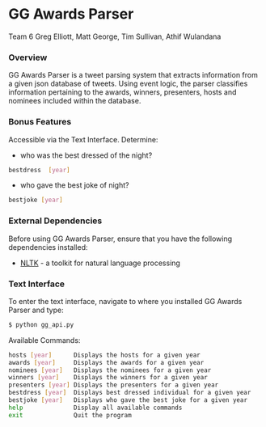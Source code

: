 # GG Awards Parser
Team 6
Greg Elliott, Matt George, Tim Sullivan, Athif Wulandana
### Overview
GG Awards Parser is a tweet parsing system that extracts information from a given json database of tweets. Using event logic, the parser classifies information pertaining to the awards, winners, presenters, hosts and nominees included within the database. 

### Bonus Features
Accessible via the Text Interface. Determine: 
* who was the best dressed of the night?
```sh
bestdress  [year]
```
* who gave the best joke of night?
```sh
bestjoke [year]
```

### External Dependencies
Before using GG Awards Parser, ensure that you have the following dependencies installed:

* [NLTK] - a toolkit for natural language processing


### Text Interface

To enter the text interface, navigate to where you installed GG Awards Parser and type:

```sh
$ python gg_api.py
```
Available Commands: 
```sh
hosts [year]      Displays the hosts for a given year
awards [year]     Displays the awards for a given year
nominees [year]   Displays the nominees for a given year
winners [year]    Displays the winners for a given year
presenters [year] Displays the presenters for a given year
bestdress [year]  Displays best dressed individual for a given year
bestjoke [year]   Displays who gave the best joke for a given year
help              Display all available commands
exit              Quit the program

```


   [NLTK]: <http://www.nltk.org>

